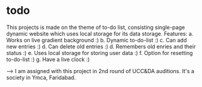 # todo
This projects is made on the theme of to-do list, consisting single-page dynamic website which uses local storage for its data storage. 
Features:
a. Works on live gradient background :)
b. Dynamic to-do-list :)
c. Can add new entries :)
d. Can delete old entries :)
d. Remembers old enries and their status :)
e. Uses local storage for storing user data :)
f. Option for resetting to-do-list :)
g. Have a live clock :)

--> I am assigned with this project in 2nd round of UCC&DA auditions. It's a society in Ymca, Faridabad.
